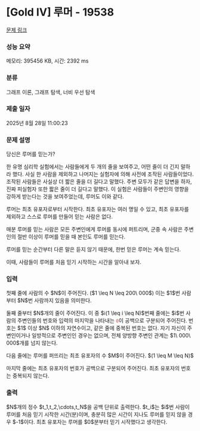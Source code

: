 # [Gold IV] 루머 - 19538 

[문제 링크](https://www.acmicpc.net/problem/19538) 

### 성능 요약

메모리: 395456 KB, 시간: 2392 ms

### 분류

그래프 이론, 그래프 탐색, 너비 우선 탐색

### 제출 일자

2025년 8월 28일 11:00:23

### 문제 설명

<p>당신은 루머를 믿는가?</p>

<p>한 유명 심리학 실험에서는 사람들에게 두 개의 줄을 보여주고, 어떤 줄이 더 긴지 말하라 했다. 사실 한 사람을 제외하고 나머지는 실험자에 의해 사전에 조작된 사람들이었다. 조작된 사람들은 사실상 더 짧은 줄을 더 길다고 말했다. 주변 모두가 같은 답변을 하자, 진짜 피실험자 또한 짧은 줄이 더 길다고 말했다. 이 실험은 사람들이 주변인의 영향을 강하게 받는다는 것을 보여주었는데, 루머도 이와 같다.</p>

<p>루머는 최초 유포자로부터 시작한다. 최초 유포자는 여러 명일 수 있고, 최초 유포자를 제외하고 스스로 루머를 만들어 믿는 사람은 없다.</p>

<p>매분 루머를 믿는 사람은 모든 주변인에게 루머를 동시에 퍼트리며, 군중 속 사람은 주변인의 절반 이상이 루머를 믿을 때 본인도 루머를 믿는다.</p>

<p>루머를 믿는 순간부터 다른 말은 듣지 않기 때문에, 한번 믿은 루머는 계속 믿는다.</p>

<p>이때, 사람들이 루머를 처음 믿기 시작하는 시간을 알아내 보자.</p>

### 입력 

 <p>첫째 줄에 사람의 수 $N$이 주어진다. ($1 \leq N \leq 200\ 000$) 이는 $1$번 사람부터 $N$번 사람까지 있음을 의미한다.</p>

<p>둘째 줄부터 $N$개의 줄이 주어진다. 이 중 $i(1 \leq i \leq N)$번째 줄에는 $i$번 사람의 주변인들의 번호와 입력의 마지막을 나타내는 <span style="color:#e74c3c;"><code>0</code></span>이 공백으로 구분되어 주어진다. 번호는 $1$ 이상 $N$ 이하의 자연수이고, 같은 줄에 중복된 번호는 없다. 자기 자신이 주변인이거나 일방적으로 주변인인 경우는 없으며, 전체 양방향 주변인 관계는 $1\ 000\ 000$개를 넘지 않는다.</p>

<p>다음 줄에는 루머를 퍼뜨리는 최초 유포자의 수 $M$이 주어진다. $(1 \leq M \leq N)$</p>

<p>마지막 줄에는 최초 유포자의 번호가 공백으로 구분되어 주어진다. 최초 유포자의 번호는 중복되지 않는다.</p>

### 출력 

 <p>$N$개의 정수 $t_1,t_2,\cdots,t_N$을 공백 단위로 출력한다. $t_i$는 $i$번 사람이 루머를 처음 믿기 시작한 시간(분)이며, 충분히 많은 시간이 지나도 루머를 믿지 않을 경우 $-1$이다. 최초 유포자는 루머를 $0$분부터 믿기 시작했다고 생각한다.</p>

